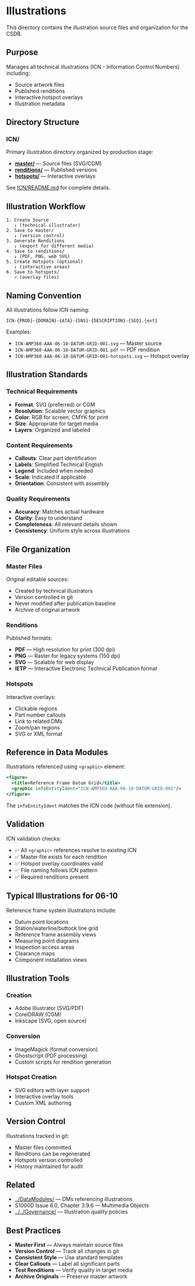# Illustrations

This directory contains the illustration source files and organization for the CSDB.

## Purpose

Manages all technical illustrations (ICN - Information Control Numbers) including:
- Source artwork files
- Published renditions
- Interactive hotspot overlays
- Illustration metadata

## Directory Structure

### ICN/
Primary illustration directory organized by production stage:

- **[master/](./ICN/master/)** — Source files (SVG/CGM)
- **[renditions/](./ICN/renditions/)** — Published versions
- **[hotspots/](./ICN/hotspots/)** — Interactive overlays

See [ICN/README.md](./ICN/README.md) for complete details.

## Illustration Workflow

```
1. Create Source
   ↓ (technical illustrator)
2. Save to master/
   ↓ (version control)
3. Generate Renditions
   ↓ (export for different media)
4. Save to renditions/
   ↓ (PDF, PNG, web SVG)
5. Create Hotspots (optional)
   ↓ (interactive areas)
6. Save to hotspots/
   ✓ (overlay files)
```

## Naming Convention

All illustrations follow ICN naming:
```
ICN-{PROD}-{DOMAIN}-{ATA}-{SNS}-{DESCRIPTION}-{SEQ}.{ext}
```

Examples:
- `ICN-AMP360-AAA-06-10-DATUM-GRID-001.svg` — Master source
- `ICN-AMP360-AAA-06-10-DATUM-GRID-001.pdf` — PDF rendition
- `ICN-AMP360-AAA-06-10-DATUM-GRID-001-hotspots.svg` — Hotspot overlay

## Illustration Standards

### Technical Requirements
- **Format**: SVG (preferred) or CGM
- **Resolution**: Scalable vector graphics
- **Color**: RGB for screen, CMYK for print
- **Size**: Appropriate for target media
- **Layers**: Organized and labeled

### Content Requirements
- **Callouts**: Clear part identification
- **Labels**: Simplified Technical English
- **Legend**: Included when needed
- **Scale**: Indicated if applicable
- **Orientation**: Consistent with assembly

### Quality Requirements
- **Accuracy**: Matches actual hardware
- **Clarity**: Easy to understand
- **Completeness**: All relevant details shown
- **Consistency**: Uniform style across illustrations

## File Organization

### Master Files
Original editable sources:
- Created by technical illustrators
- Version controlled in git
- Never modified after publication baseline
- Archive of original artwork

### Renditions
Published formats:
- **PDF** — High resolution for print (300 dpi)
- **PNG** — Raster for legacy systems (150 dpi)
- **SVG** — Scalable for web display
- **IETP** — Interactive Electronic Technical Publication format

### Hotspots
Interactive overlays:
- Clickable regions
- Part number callouts
- Link to related DMs
- Zoom/pan regions
- SVG or XML format

## Reference in Data Modules

Illustrations referenced using `<graphic>` element:

```xml
<figure>
  <title>Reference Frame Datum Grid</title>
  <graphic infoEntityIdent="ICN-AMP360-AAA-06-10-DATUM-GRID-001"/>
</figure>
```

The `infoEntityIdent` matches the ICN code (without file extension).

## Validation

ICN validation checks:
- ✅ All `<graphic>` references resolve to existing ICN
- ✅ Master file exists for each rendition
- ✅ Hotspot overlay coordinates valid
- ✅ File naming follows ICN pattern
- ✅ Required renditions present

## Typical Illustrations for 06-10

Reference frame system illustrations include:
- Datum point locations
- Station/waterline/buttock line grid
- Reference frame assembly views
- Measuring point diagrams
- Inspection access areas
- Clearance maps
- Component installation views

## Illustration Tools

### Creation
- Adobe Illustrator (SVG/PDF)
- CorelDRAW (CGM)
- Inkscape (SVG, open source)

### Conversion
- ImageMagick (format conversion)
- Ghostscript (PDF processing)
- Custom scripts for rendition generation

### Hotspot Creation
- SVG editors with layer support
- Interactive overlay tools
- Custom XML authoring

## Version Control

Illustrations tracked in git:
- Master files committed
- Renditions can be regenerated
- Hotspots version controlled
- History maintained for audit

## Related

- [../DataModules/](../DataModules/) — DMs referencing illustrations
- S1000D Issue 6.0, Chapter 3.9.6 — Multimedia Objects
- [../../Governance/](../../Governance/) — Illustration quality policies

## Best Practices

- **Master First** — Always maintain source files
- **Version Control** — Track all changes in git
- **Consistent Style** — Use standard templates
- **Clear Callouts** — Label all significant parts
- **Test Renditions** — Verify quality in target media
- **Archive Originals** — Preserve master artwork
